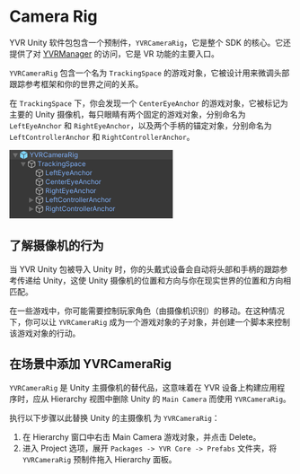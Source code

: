 # Camera Rig

YVR Unity 软件包包含一个预制件，`YVRCameraRig`，它是整个 SDK 的核心。它还提供了对 [YVRManager](./YVRManager.md) 的访问，它是 VR 功能的主要入口。

`YVRCameraRig` 包含一个名为 `TrackingSpace` 的游戏对象，它被设计用来微调头部跟踪参考框架和你的世界之间的关系。

在 `TrackingSpace` 下，你会发现一个 `CenterEyeAnchor` 的游戏对象，它被标记为主要的 Unity 摄像机，每只眼睛有两个固定的游戏对象，分别命名为 `LeftEyeAnchor` 和 `RightEyeAnchor`，以及两个手柄的锚定对象，分别命名为 `LeftControllerAnchor` 和 `RightControllerAnchor`。

![YVR 摄像机](CameraRig/2021-03-01-16-59-40.png)

## 了解摄像机的行为

当 YVR Unity 包被导入 Unity 时，你的头戴式设备会自动将头部和手柄的跟踪参考传递给 Unity，这使 Unity 摄像机的位置和方向与你在现实世界的位置和方向相匹配。

在一些游戏中，你可能需要控制玩家角色（由摄像机识别）的移动。在这种情况下，你可以让 `YVRCameraRig` 成为一个游戏对象的子对象，并创建一个脚本来控制该游戏对象的行动。


## 在场景中添加 YVRCameraRig

`YVRCameraRig` 是 Unity 主摄像机的替代品，这意味着在 YVR 设备上构建应用程序时，应从 Hierarchy 视图中删除 Unity 的 `Main Camera` 而使用 `YVRCameraRig`。

执行以下步骤以此替换 Unity 的主摄像机 为 `YVRCameraRig`：

1. 在 Hierarchy 窗口中右击 Main Camera 游戏对象，并点击 Delete。
2. 进入 Project 选项，展开 `Packages -> YVR Core -> Prefabs` 文件夹，将 `YVRCameraRig` 预制件拖入 Hierarchy 面板。